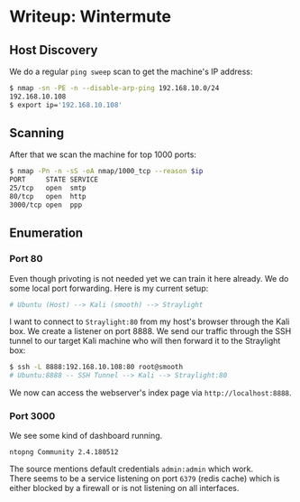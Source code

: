 # Writeup: Wintermute

## Host Discovery

We do a regular `ping sweep` scan to get the machine's IP address:
```bash
$ nmap -sn -PE -n --disable-arp-ping 192.168.10.0/24
192.168.10.108
$ export ip='192.168.10.108'
```

## Scanning
After that we scan the machine for top 1000 ports:
```bash
$ nmap -Pn -n -sS -oA nmap/1000_tcp --reason $ip
PORT     STATE SERVICE
25/tcp   open  smtp
80/tcp   open  http
3000/tcp open  ppp
```

## Enumeration

### Port 80
Even though privoting is not needed yet we can train it here already. We do some local port forwarding. Here is my current setup:
```bash
# Ubuntu (Host) --> Kali (smooth) --> Straylight
```
I want to connect to `Straylight:80` from my host's browser through the Kali box.
We create a listener on port 8888. We send our traffic through the SSH tunnel to our target Kali machine who will then forward it to the Straylight box:
```bash
$ ssh -L 8888:192.168.10.108:80 root@smooth
# Ubuntu:8888 -- SSH Tunnel --> Kali --> Straylight:80
```
We now can access the webserver's index page via `http://localhost:8888`.


### Port 3000

We see some kind of dashboard running. 
```text
ntopng Community 2.4.180512
```
The source mentions default credentials `admin:admin` which work.  
There seems to be a service listening on port `6379` (redis cache) which is either blocked by a firewall or is not listening on all interfaces.
